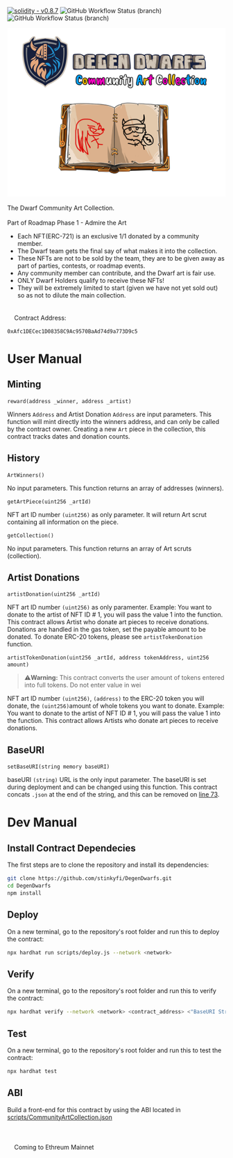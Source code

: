 [![solidity - v0.8.7](https://img.shields.io/badge/solidity-v0.8.7-00d0ee?logo=solidity)](https://github.com/degendwarfs) <img alt="GitHub Workflow Status (branch)" src="https://img.shields.io/github/workflow/status/DegenDwarfs/CommunityArtCollection/Hardhat%20Test/main?label=Test"> <img alt="GitHub Workflow Status (branch)" src="https://img.shields.io/github/workflow/status/DegenDwarfs/CommunityArtCollection/Deployment/main?label=Deployment">

<img src="https://github.com/DegenDwarfs/CommunityArtCollection/blob/main/images/commArt.png">

The Dwarf Community Art Collection.
<br><br>
Part of Roadmap Phase 1 - Admire the Art

- Each NFT(ERC-721) is an exclusive 1/1 donated by a community member.
- The Dwarf team gets the final say of what makes it into the collection.
- These NFTs are not to be sold by the team, they are to be given away as part of parties, contests, or roadmap events.
- Any community member can contribute, and the Dwarf art is fair use.
- ONLY Dwarf Holders qualify to receive these NFTs!
- They will be extremely limited to start (given we have not yet sold out) so as not to dilute the main collection.
<br><br>

<img src="https://ethereum.org/static/a110735dade3f354a46fc2446cd52476/db4de/eth-home-icon.webp" data-canonical-src="https://ethereum.org/static/a110735dade3f354a46fc2446cd52476/db4de/eth-home-icon.webp" width="12" height="18" /> Contract Address:
```
0xAfc1DECec1D08358C9Ac9570BaAd74d9a773D9c5
```

# User Manual

## Minting
```
reward(address _winner, address _artist)
``` 
Winners `Address` and Artist Donation `Address` are input parameters.
This function will mint directly into the winners address, and can only be called by the contract owner.
Creating a new `Art` piece in the collection, this contract tracks dates and donation counts.

## History
```
ArtWinners()
```
No input parameters. This function returns an array of addresses (winners).

```
getArtPiece(uint256 _artId)
``` 
NFT art ID number `(uint256)` as only parameter. It will return Art scrut containing all information on the piece.

```
getCollection()
```
No input parameters. This function returns an array of Art scruts (collection).

## Artist Donations
```
artistDonation(uint256 _artId)
```
NFT art ID number `(uint256)` as only paramenter. 
Example: You want to donate to the artist of NFT ID # 1, you will pass the value 1 into the function.
This contract allows Artist who donate art pieces to receive donations. 
Donations are handled in the gas token, set the payable amount to be donated.
To donate ERC-20 tokens, please see `artistTokenDonation` function.

```
artistTokenDonation(uint256 _artId, address tokenAddress, uint256 amount)
```
> :warning:<b>Warning:</b> This contract converts the user amount of tokens entered into full tokens. Do not enter value in wei

NFT art ID number `(uint256)`, `(address)` to the ERC-20 token you will donate, the `(uint256)`amount of whole tokens you want to donate.
Example: You want to donate to the artist of NFT ID # 1, you will pass the value 1 into the function.
This contract allows Artists who donate art pieces to receive donations. 
<br>


## BaseURI
```
setBaseURI(string memory baseURI)
```
baseURI `(string)` URL is the only input parameter.
The baseURI is set during deployment and can be changed using this function. 
This contract concats `.json` at the end of the string, and this can be removed on [line 73](https://github.com/DegenDwarfs/CommunityArtCollection/blob/e511de346e98e353c7823ef3aabaa6da2e6ff836/contracts/DDCAC.sol#L73).

# Dev Manual

## Install Contract Dependecies

The first steps are to clone the repository and install its dependencies:

```sh
git clone https://github.com/stinkyfi/DegenDwarfs.git
cd DegenDwarfs
npm install
```

## Deploy
On a new terminal, go to the repository's root folder and run this to
deploy the contract:

```sh
npx hardhat run scripts/deploy.js --network <network>
```

## Verify
On a new terminal, go to the repository's root folder and run this to
verify the contract:

```sh
npx hardhat verify --network <network> <contract_address> <"BaseURI String">
```

## Test
On a new terminal, go to the repository's root folder and run this to
test the contract:

```sh
npx hardhat test
```

## ABI
Build a front-end for this contract by using the ABI located in [scripts/CommunityArtCollection.json](https://github.com/DegenDwarfs/CommunityArtCollection/blob/maxUtility/scripts/CommunityArtCollection.json)

<br><br>
<img src="https://ethereum.org/static/a110735dade3f354a46fc2446cd52476/db4de/eth-home-icon.webp" data-canonical-src="https://ethereum.org/static/a110735dade3f354a46fc2446cd52476/db4de/eth-home-icon.webp" width="12" height="18" /> Coming to Ethreum Mainnet
